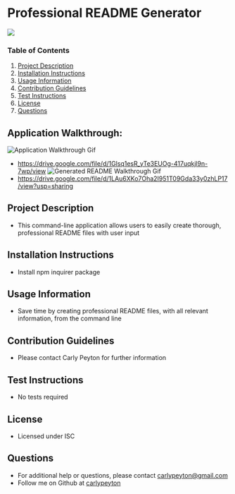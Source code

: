 # Professional README Generator

![](https://img.shields.io/badge/license-ISC%20License-blue?style=flat-square)
  
  ### Table of Contents
  1. [Project Description](#project-description)
  2. [Installation Instructions](#installation-instructions)
  3. [Usage Information](#usage-information)
  4. [Contribution Guidelines](#contribution-guidelines)
  5. [Test Instructions](#test-instructions)
  6. [License](#license)
  7. [Questions](#questions)
  
  ## Application Walkthrough:
  ![Application Walkthrough Gif](Demo.gif)
  * https://drive.google.com/file/d/1Glsq1esR_yTe3EUOg-417uqkjl9n-7wp/view
  ![Generated README Walkthrough Gif](Demo2.gif)
  * https://drive.google.com/file/d/1LAu6XKo7Oha2I951T09Gda33y0zhLP17/view?usp=sharing


  ## Project Description
  * This command-line application allows users to easily create thorough, professional README files with user input
  
  ## Installation Instructions
  * Install npm inquirer package

  ## Usage Information
  * Save time by creating professional README files, with all relevant information, from the command line

  ## Contribution Guidelines
  * Please contact Carly Peyton for further information

  ## Test Instructions
  * No tests required

  ## License
  * Licensed under ISC
  
  ## Questions
  * For additional help or questions, please contact carlypeyton@gmail.com
  * Follow me on Github at [carlypeyton](http://github.com/carlypeyton)
